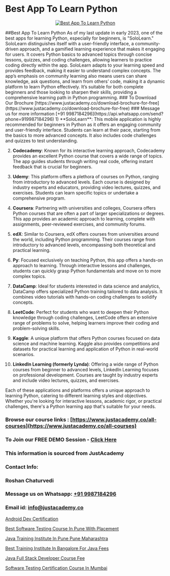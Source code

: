 # Best App To Learn Python

<p align="center">
  <a href="https://justacademy.co/course-detail/python-training">
    <img src="https://justacademy.co/storage2/course_image/1709713400_course_image.webp" alt="Best App To Learn Python">
  </a>
</p>
##Best App To Learn Python
As of my last update in early 2023, one of the best apps for learning Python, especially for beginners, is "SoloLearn." SoloLearn distinguishes itself with a user-friendly interface, a community-driven approach, and a gamified learning experience that makes it engaging for users. It covers Python basics to advanced topics through concise lessons, quizzes, and coding challenges, allowing learners to practice coding directly within the app. SoloLearn adapts to your learning speed and provides feedback, making it easier to understand complex concepts. The app’s emphasis on community learning also means users can share knowledge, ask questions, and learn from others’ code, making it a dynamic platform to learn Python effectively. It’s suitable for both complete beginners and those looking to sharpen their skills, providing a comprehensive learning path in Python programming.
### To Download Our Brochure [https://www.justacademy.co/download-brochure-for-free](https://www.justacademy.co/download-brochure-for-free)
### Message us for more information [+91 9987184296](https://api.whatsapp.com/send?phone=919987184296)
1) **SoloLearn**: This mobile application is highly recommended for beginners in Python as it offers an engaging community and user-friendly interface. Students can learn at their pace, starting from the basics to more advanced concepts. It also includes code challenges and quizzes to test understanding.

2) **Codecademy**: Known for its interactive learning approach, Codecademy provides an excellent Python course that covers a wide range of topics. The app guides students through writing real code, offering instant feedback that is crucial for beginners.

3) **Udemy**: This platform offers a plethora of courses on Python, ranging from introductory to advanced levels. Each course is designed by industry experts and educators, providing video lectures, quizzes, and exercises. Students can learn specific topics or undertake a comprehensive program.

4) **Coursera**: Partnering with universities and colleges, Coursera offers Python courses that are often a part of larger specializations or degrees. This app provides an academic approach to learning, complete with assignments, peer-reviewed exercises, and community forums.

5) **edX**: Similar to Coursera, edX offers courses from universities around the world, including Python programming. Their courses range from introductory to advanced levels, encompassing both theoretical and practical learning.

6) **Py**: Focused exclusively on teaching Python, this app offers a hands-on approach to learning. Through interactive lessons and challenges, students can quickly grasp Python fundamentals and move on to more complex topics.

7) **DataCamp**: Ideal for students interested in data science and analytics, DataCamp offers specialized Python training tailored to data analysis. It combines video tutorials with hands-on coding challenges to solidify concepts.

8) **LeetCode**: Perfect for students who want to deepen their Python knowledge through coding challenges, LeetCode offers an extensive range of problems to solve, helping learners improve their coding and problem-solving skills.

9) **Kaggle**: A unique platform that offers Python courses focused on data science and machine learning. Kaggle also provides competitions and datasets for practical learning and application of Python in real-world scenarios.

10) **LinkedIn Learning (formerly Lynda)**: Offering a wide range of Python courses from beginner to advanced levels, LinkedIn Learning focuses on professional development. Courses are taught by industry experts and include video lectures, quizzes, and exercises.

Each of these applications and platforms offers a unique approach to learning Python, catering to different learning styles and objectives. Whether you're looking for interactive lessons, academic rigor, or practical challenges, there's a Python learning app that's suitable for your needs.

### Browse our course links : [https://www.justacademy.co/all-courses](https://www.justacademy.co/all-courses) 
### To Join our FREE DEMO Session - [Click Here](https://www.justacademy.co/register-for-course-demo)


### This information is sourced from JustAcademy
### Contact Info:
### Roshan Chaturvedi
### Message us on Whatsapp: [+91 9987184296](https://api.whatsapp.com/send?phone=919987184296)
### Email id: [info@justacademy.co](mailto:info@justacademy.co)
                
[Android Dev Certification](https://www.linkedin.com/pulse/android-dev-certification-justacademy-sryof/)

[Best Software Testing Course In Pune With Placement](https://www.linkedin.com/pulse/best-software-testing-course-pune-placement-ccizc?trackingId=m7CmSgaNSlVUeqXZ0VtHYA%3D%3D&lipi=urn%3Ali%3Apage%3Ad_flagship3_company_admin%3BO6zCmHqaTSmsGbbNTRP%2FeA%3D%3D)

[Java Training Institute In Pune Pune Maharashtra](https://medium.com/@mistersumit961/java-training-institute-in-pune-pune-maharashtra-59ffd409d74a)

[Best Training Institute In Bangalore For Java Fees](https://medium.com/@negishivu99/best-training-institute-in-bangalore-for-java-fees-443df1ff1771)

[Java Full Stack Developer Course Fee](https://justacademyin.github.io/justacademy/java-full-stack-developer-course-fee)

[Software Testing Certification Course In Mumbai](https://justacademyin.github.io/justacademy/software-testing-certification-course-in-mumbai)

